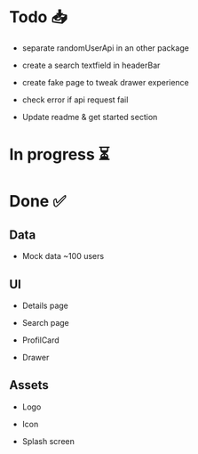 # Todo 📥

- separate randomUserApi in an other package

- create a search textfield in headerBar

- create fake page to tweak drawer experience

- check error if api request fail

- Update readme & get started section

# In progress ⏳

# Done ✅

## Data

- Mock data ~100 users

## UI

- Details page

- Search page

- ProfilCard

- Drawer

## Assets

- Logo

- Icon

- Splash screen
